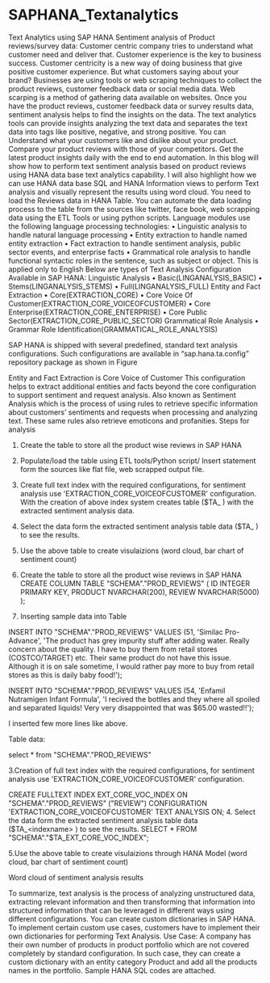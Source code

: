# SAPHANA_Textanalytics
Text Analytics using SAP HANA
Sentiment analysis of Product reviews/survey data:
Customer centric company tries to understand what customer need and deliver that. Customer experience is the key to business success. Customer centricity is a new way of doing business that give positive customer experience. But what customers saying about your brand? Businesses are using tools or web scraping techniques to collect the product reviews, customer feedback data or social media data. Web scarping is a method of gathering data available on websites. Once you have the product reviews, customer feedback data or survey results data, sentiment analysis helps to find the insights on the data. The text analytics tools can provide insights analyzing the text data and separates the text data into tags like positive, negative, and strong positive. You can
Understand what your customers like and dislike about your product.
Compare your product reviews with those of your competitors.
Get the latest product insights daily with the end to end automation.
 In this blog will show how to perform text sentiment analysis based on product reviews using HANA data base text analytics capability. I will also highlight how we can use HANA data base SQL and HANA Information views to perform Text analysis and visually represent the results using word cloud.
You need to load the Reviews data in HANA Table. You can automate the data loading process to the table from the sources like twitter, face book, web scrapping data using the ETL Tools or using python scripts.
Language modules use the following language processing technologies:
•	Linguistic analysis to handle natural language processing
•	Entity extraction to handle named entity extraction
•	Fact extraction to handle sentiment analysis, public sector events, and enterprise facts
•	Grammatical role analysis to handle functional syntactic roles in the sentence, such as subject or object. This is applied only to English
Below are types of Text Analysis Configuration Available in SAP HANA:
Linguistic Analysis
•	Basic(LINGANALYSIS_BASIC)
•	Stems(LINGANALYSIS_STEMS)
•	Full(LINGANALYSIS_FULL)
Entity and Fact Extraction
•	Core(EXTRACTION_CORE)
•	Core Voice Of Customer(EXTRACTION_CORE_VOICEOFCUSTOMER)
•	Core Enterprise(EXTRACTION_CORE_ENTERPRISE)
•	Core Public Sector(EXTRACTION_CORE_PUBLIC_SECTOR)
Grammatical Role Analysis
•	Grammar Role Identification(GRAMMATICAL_ROLE_ANALYSIS)

SAP HANA is shipped with several predefined, standard text analysis configurations. Such configurations are  available in “sap.hana.ta.config” repository package as shown in Figure

 
Entity and Fact Extraction is Core Voice of Customer
This configuration helps to extract additional entities and facts beyond the core configuration to support sentiment and request analysis. Also known as Sentiment Analysis which is the process of using rules to retrieve specific information about customers’ sentiments and requests when processing and analyzing text. These same rules also retrieve emoticons and profanities.
Steps for analysis
1.	Create the table to store all the product wise reviews in SAP HANA
2.	Populate/load the table using ETL tools/Python script/ Insert statement form the sources like flat file, web scrapped output file.
3.	Create full text index with the required configurations, for sentiment analysis use 'EXTRACTION_CORE_VOICEOFCUSTOMER' configuration.
With the creation of above index system creates table ($TA_<indexname> ) with the extracted sentiment analysis data.
4.	Select the data form the extracted sentiment analysis table data ($TA_<indexname> ) to see the results.
5.	Use the above table to create visulaizions (word cloud, bar chart of sentiment count)

1. Create the table to store all the product wise reviews in SAP HANA
CREATE COLUMN TABLE "SCHEMA"."PROD_REVIEWS"
( ID INTEGER PRIMARY KEY,
  PRODUCT NVARCHAR(200),
  REVIEW NVARCHAR(5000) );

2. Inserting sample data into Table

INSERT INTO "SCHEMA"."PROD_REVIEWS" VALUES (51, 'Similac Pro-Advance',
'The product has grey impurity stuff after adding water. Really concern about 
the quality. I have to buy them from retail stores (COSTCO/TARGET) etc. 
Their same product do not have this issue. Although it is on sale sometime, 
I would rather pay more to buy from retail stores as this is daily baby food!');

INSERT INTO "SCHEMA"."PROD_REVIEWS" VALUES (54, 'Enfamil Nutramigen Infant Formula',
'I recived the bottles and they where all spoiled and separated liquids!
 Very very disappointed that was $65.00 wasted!!');

I inserted few more lines like above.

Table data:

select * from "SCHEMA"."PROD_REVIEWS"

 

3.Creation of full text index with the required configurations, for sentiment analysis use 'EXTRACTION_CORE_VOICEOFCUSTOMER' configuration.

CREATE FULLTEXT INDEX EXT_CORE_VOC_INDEX ON "SCHEMA"."PROD_REVIEWS" ("REVIEW")
CONFIGURATION 'EXTRACTION_CORE_VOICEOFCUSTOMER'
TEXT ANALYSIS ON;
4. Select the data form the extracted sentiment analysis table data ($TA_<indexname> ) to see the results.
SELECT * FROM "SCHEMA"."$TA_EXT_CORE_VOC_INDEX";
 
5.Use the above table to create visulaizions through HANA Model (word cloud, bar chart of sentiment count)

Word cloud of sentiment analysis results
 
 

To summarize, text analysis is the process of analyzing unstructured data, extracting relevant information and then transforming that information into structured information that can be leveraged in different ways using different configurations.
You can create custom dictionaries in SAP HANA.  To implement certain custom use cases, customers have to implement their own dictionaries for performing Text Analysis.
Use Case: A company has their own number of products in product portfolio which are not covered completely by standard configuration. In such case, they can create a custom dictionary with an entity category Product and add all the products names in the portfolio.
Sample HANA SQL  codes are attached.




